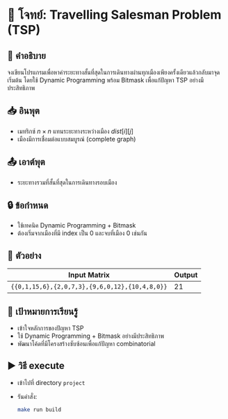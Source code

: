 # 📘 โจทย์: Travelling Salesman Problem (TSP)

## 🧠 คำอธิบาย

จงเขียนโปรแกรมเพื่อหาค่าระยะทางสั้นที่สุดในการเดินทางผ่านทุกเมืองเพียงครั้งเดียวแล้วกลับมาจุดเริ่มต้น โดยใช้ Dynamic Programming พร้อม Bitmask เพื่อแก้ปัญหา TSP อย่างมีประสิทธิภาพ

## 📥 อินพุต

* เมทริกซ์ $n \times n$ แทนระยะทางระหว่างเมือง $dist[i][j]$
* เมืองมีการเชื่อมต่อแบบสมบูรณ์ (complete graph)

## 📤 เอาต์พุต

* ระยะทางรวมที่สั้นที่สุดในการเดินทางรอบเมือง

## 🔒 ข้อกำหนด

* ใช้เทคนิค Dynamic Programming + Bitmask
* ต้องเริ่มจากเมืองที่มี index เป็น 0 และจบที่เมือง 0 เช่นกัน

## 🧪 ตัวอย่าง

| Input Matrix                                   | Output |
| ---------------------------------------------- | ------ |
| `{{0,1,15,6},{2,0,7,3},{9,6,0,12},{10,4,8,0}}` | 21     |

## 🎯 เป้าหมายการเรียนรู้

* เข้าใจหลักการของปัญหา TSP
* ใช้ Dynamic Programming + Bitmask อย่างมีประสิทธิภาพ
* พัฒนาโค้ดที่มีโครงสร้างซับซ้อนเพื่อแก้ปัญหา combinatorial

## ▶️ วิธี execute

* เข้าไปที่ directory `project`
* รันคำสั่ง:

  ```bash
  make run build
  ```
